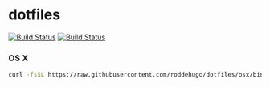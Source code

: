 # dotfiles

[![Build Status](https://travis-ci.org/roddehugo/dotfiles.svg?branch=osx)](https://travis-ci.org/roddehugo/dotfiles)
[![Build Status](https://jenkins.favrodd.com/job/dotfiles/badge/icon)](https://jenkins.favrodd.com/job/dotfiles)

### OS X
```bash
curl -fsSL https://raw.githubusercontent.com/roddehugo/dotfiles/osx/bin/dotfiles | bash
```
